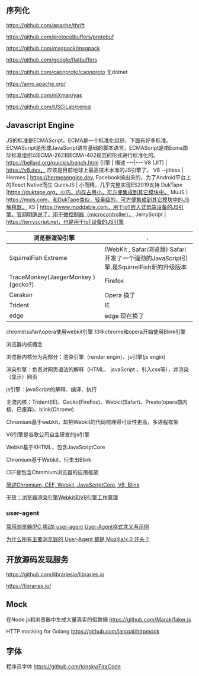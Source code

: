 
## 序列化



https://github.com/apache/thrift

https://github.com/protocolbuffers/protobuf

https://github.com/msgpack/msgpack

https://github.com/google/flatbuffers

https://github.com/capnproto/capnproto 无dotnet

https://avro.apache.org/


https://github.com/niXman/yas

https://github.com/USCiLab/cereal


## Javascript Engine
JS的标准是ECMAScript。ECMA是一个标准化组织，下面有好多标准。ECMAScript是形成JavaScript语言基础的脚本语言。ECMAScript是由Ecma国际标准组织以ECMA-262和ECMA-402规范的形式进行标准化的。
https://bellard.org/quickjs/bench.html
引擎            | 描述
---|---
V8 (JIT)        | https://v8.dev， 应该是目前地球上最高技术水准的JS引擎了。
V8 --jitless    |
Hermes          | https://hermesengine.dev, Facebook搞出来的，为了Android平台上的React Native而生
QuickJS	        | 小而精，几乎完整实现ES2019支持
DukTape	        |https://duktape.org，小巧，内存占用小，可方便集成到其它模块中。
MuJS            | https://mujs.com，和DukTape类似，轻量级的，可方便集成到其它模块中的JS解释器。
XS              | https://www.moddable.com，用于IoT嵌入式低端设备的JS引擎。官网明确说了，用于微控制器（microcontroller）。
JerryScript     | https://jerryscript.net，也是用于IoT设备的JS引擎


浏览器渲染引擎 | .
---|---
SquirrelFish Extreme |(WebKit , Safari浏览器) Safari开发了一个强劲的JavaScript引擎,是SquirrelFish新的升级版本
TraceMonkey(JaegerMonkey  ) (gecko?)    | Firefox 
Carakan         | Opera   换了
Trident          |IE
edge            | edge 现在换了

chrome\safari\opera使用webkit引擎
13年chrome和opera开始使用Blink引擎
	

浏览器内核概念

浏览器内核分为两部分：渲染引擎（render engin）、js引擎(js engin)

渲染引擎：负责对网页语法的解释（HTML、 javaScript 、引入css等），并渲染（显示）网页

js引擎：javaScript的解释、编译、执行

主流内核：Trident(IE)、Gecko(FireFox)、Webkit(Safari)、Presto(opera前内核、已废弃)、blink(Chrome)

Chromium基于webkit，却把Webkit的代码梳理得可读性更高，多进程框架


V8引擎是谷歌公司自主研发的js引擎

Webkit基于KHTML，包含JavaScriptCore

Chromium基于Webkit，衍生出Blink

CEF是包含Chromium浏览器的应用框架

[简述Chromium, CEF, Webkit, JavaScriptCore, V8, Blink](https://www.codercto.com/a/43013.html)

[干货：浏览器渲染引擎Webkit和V8引擎工作原理](https://segmentfault.com/a/1190000018806562)


### user-agent
[常用浏览器(PC,移动) user-agent](http://tools.jb51.net/table/useragent)
[User-Agent格式含义与示例](https://www.jianshu.com/p/9453579154e3)

[为什么所有主要浏览器的 User-Agent 都是 Mozilla/x.0 开头？](https://www.zhihu.com/question/19553117)


## 开放源码发现服务
https://github.com/librariesio/libraries.io

https://libraries.io/

## Mock
在Node.js和浏览器中生成大量真实的假数据
https://github.com/Marak/faker.js

HTTP mocking for Golang
https://github.com/jarcoal/httpmock

## 字体
程序员字体
https://github.com/tonsky/FiraCode